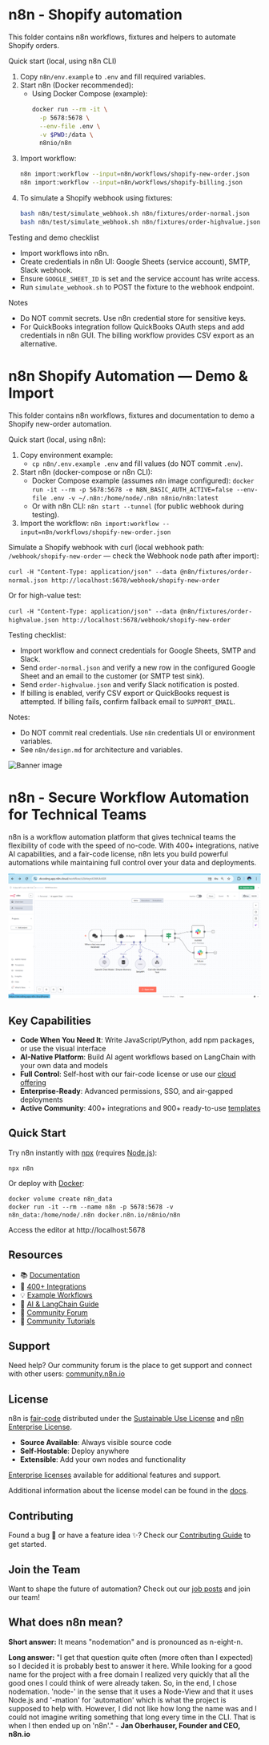 # n8n - Shopify automation

This folder contains n8n workflows, fixtures and helpers to automate Shopify orders.

Quick start (local, using n8n CLI)
1. Copy `n8n/env.example` to `.env` and fill required variables.
2. Start n8n (Docker recommended):
   - Using Docker Compose (example):
     ```bash
     docker run --rm -it \
       -p 5678:5678 \
       --env-file .env \
       -v $PWD:/data \
       n8nio/n8n
     ```
3. Import workflow:
   ```bash
   n8n import:workflow --input=n8n/workflows/shopify-new-order.json
   n8n import:workflow --input=n8n/workflows/shopify-billing.json
   ```
4. To simulate a Shopify webhook using fixtures:
   ```bash
   bash n8n/test/simulate_webhook.sh n8n/fixtures/order-normal.json
   bash n8n/test/simulate_webhook.sh n8n/fixtures/order-highvalue.json
   ```

Testing and demo checklist
- Import workflows into n8n.
- Create credentials in n8n UI: Google Sheets (service account), SMTP, Slack webhook.
- Ensure `GOOGLE_SHEET_ID` is set and the service account has write access.
- Run `simulate_webhook.sh` to POST the fixture to the webhook endpoint.

Notes
- Do NOT commit secrets. Use n8n credential store for sensitive keys.
- For QuickBooks integration follow QuickBooks OAuth steps and add credentials in n8n GUI. The billing workflow provides CSV export as an alternative.

# n8n Shopify Automation — Demo & Import

This folder contains n8n workflows, fixtures and documentation to demo a Shopify new-order automation.

Quick start (local, using n8n):

1. Copy environment example:
   - `cp n8n/.env.example .env` and fill values (do NOT commit `.env`).
2. Start n8n (docker-compose or n8n CLI):
   - Docker Compose example (assumes `n8n` image configured):
     `docker run -it --rm -p 5678:5678 -e N8N_BASIC_AUTH_ACTIVE=false --env-file .env -v ~/.n8n:/home/node/.n8n n8nio/n8n:latest`
   - Or with n8n CLI: `n8n start --tunnel` (for public webhook during testing).
3. Import the workflow:
   `n8n import:workflow --input=n8n/workflows/shopify-new-order.json`

Simulate a Shopify webhook with curl (local webhook path: `/webhook/shopify-new-order` — check the Webhook node path after import):

`curl -H "Content-Type: application/json" --data @n8n/fixtures/order-normal.json http://localhost:5678/webhook/shopify-new-order`

Or for high-value test:

`curl -H "Content-Type: application/json" --data @n8n/fixtures/order-highvalue.json http://localhost:5678/webhook/shopify-new-order`

Testing checklist:
- Import workflow and connect credentials for Google Sheets, SMTP and Slack.
- Send `order-normal.json` and verify a new row in the configured Google Sheet and an email to the customer (or SMTP test sink).
- Send `order-highvalue.json` and verify Slack notification is posted.
- If billing is enabled, verify CSV export or QuickBooks request is attempted. If billing fails, confirm fallback email to `SUPPORT_EMAIL`.

Notes:
- Do NOT commit real credentials. Use `n8n` credentials UI or environment variables.
- See `n8n/design.md` for architecture and variables.

![Banner image](https://user-images.githubusercontent.com/10284570/173569848-c624317f-42b1-45a6-ab09-f0ea3c247648.png)

# n8n - Secure Workflow Automation for Technical Teams

n8n is a workflow automation platform that gives technical teams the flexibility of code with the speed of no-code. With 400+ integrations, native AI capabilities, and a fair-code license, n8n lets you build powerful automations while maintaining full control over your data and deployments.

![n8n.io - Screenshot](https://raw.githubusercontent.com/n8n-io/n8n/master/assets/n8n-screenshot-readme.png)

## Key Capabilities

- **Code When You Need It**: Write JavaScript/Python, add npm packages, or use the visual interface
- **AI-Native Platform**: Build AI agent workflows based on LangChain with your own data and models
- **Full Control**: Self-host with our fair-code license or use our [cloud offering](https://app.n8n.cloud/login)
- **Enterprise-Ready**: Advanced permissions, SSO, and air-gapped deployments
- **Active Community**: 400+ integrations and 900+ ready-to-use [templates](https://n8n.io/workflows)

## Quick Start

Try n8n instantly with [npx](https://docs.n8n.io/hosting/installation/npm/) (requires [Node.js](https://nodejs.org/en/)):

```
npx n8n
```

Or deploy with [Docker](https://docs.n8n.io/hosting/installation/docker/):

```
docker volume create n8n_data
docker run -it --rm --name n8n -p 5678:5678 -v n8n_data:/home/node/.n8n docker.n8n.io/n8nio/n8n
```

Access the editor at http://localhost:5678

## Resources

- 📚 [Documentation](https://docs.n8n.io)
- 🔧 [400+ Integrations](https://n8n.io/integrations)
- 💡 [Example Workflows](https://n8n.io/workflows)
- 🤖 [AI & LangChain Guide](https://docs.n8n.io/advanced-ai/)
- 👥 [Community Forum](https://community.n8n.io)
- 📖 [Community Tutorials](https://community.n8n.io/c/tutorials/28)

## Support

Need help? Our community forum is the place to get support and connect with other users:
[community.n8n.io](https://community.n8n.io)

## License

n8n is [fair-code](https://faircode.io) distributed under the [Sustainable Use License](https://github.com/n8n-io/n8n/blob/master/LICENSE.md) and [n8n Enterprise License](https://github.com/n8n-io/n8n/blob/master/LICENSE_EE.md).

- **Source Available**: Always visible source code
- **Self-Hostable**: Deploy anywhere
- **Extensible**: Add your own nodes and functionality

[Enterprise licenses](mailto:license@n8n.io) available for additional features and support.

Additional information about the license model can be found in the [docs](https://docs.n8n.io/sustainable-use-license/).

## Contributing

Found a bug 🐛 or have a feature idea ✨? Check our [Contributing Guide](https://github.com/n8n-io/n8n/blob/master/CONTRIBUTING.md) to get started.

## Join the Team

Want to shape the future of automation? Check out our [job posts](https://n8n.io/careers) and join our team!

## What does n8n mean?

**Short answer:** It means "nodemation" and is pronounced as n-eight-n.

**Long answer:** "I get that question quite often (more often than I expected) so I decided it is probably best to answer it here. While looking for a good name for the project with a free domain I realized very quickly that all the good ones I could think of were already taken. So, in the end, I chose nodemation. 'node-' in the sense that it uses a Node-View and that it uses Node.js and '-mation' for 'automation' which is what the project is supposed to help with. However, I did not like how long the name was and I could not imagine writing something that long every time in the CLI. That is when I then ended up on 'n8n'." - **Jan Oberhauser, Founder and CEO, n8n.io**
